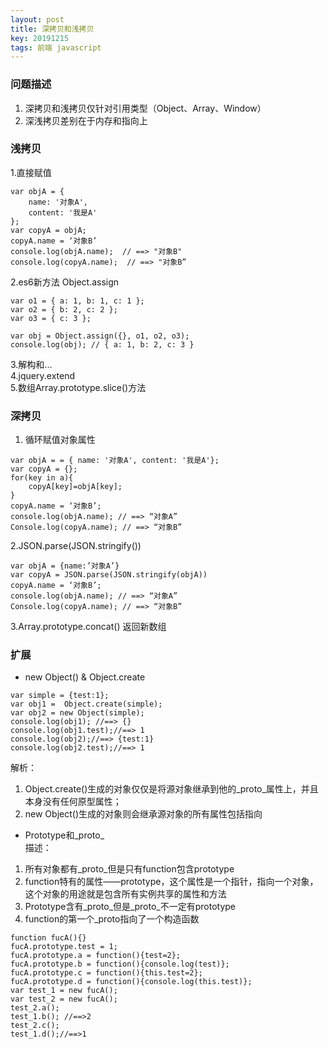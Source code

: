 ```yaml
---
layout: post
title: 深拷贝和浅拷贝 
key: 20191215
tags: 前端 javascript
---    
```

### 问题描述
   1. 深拷贝和浅拷贝仅针对引用类型（Object、Array、Window）   
   2. 深浅拷贝差别在于内存和指向上
 
### 浅拷贝     
1.直接赋值     
 
``` 
var objA = {
    name: '对象A',
    content: '我是A'
};
var copyA = objA;
copyA.name = ‘对象B’
console.log(objA.name);  // ==> "对象B"
console.log(copyA.name);  // ==> "对象B”
```       
    
2.es6新方法 Object.assign
  
  
```    
var o1 = { a: 1, b: 1, c: 1 };
var o2 = { b: 2, c: 2 };
var o3 = { c: 3 };

var obj = Object.assign({}, o1, o2, o3);
console.log(obj); // { a: 1, b: 2, c: 3 }

```    
    
3.解构和...  
4.jquery.extend   
5.数组Array.prototype.slice()方法    

### 深拷贝   
1. 循环赋值对象属性  
 
```  
var objA = = { name: '对象A', content: '我是A'};
var copyA = {};
for(key in a){
	copyA[key]=objA[key];
}
copyA.name = ‘对象B’;
console.log(objA.name); // ==> “对象A”
Console.log(copyA.name); // ==> “对象B”
```     

2.JSON.parse(JSON.stringify())


```  
var objA = {name:’对象A’}
var copyA = JSON.parse(JSON.stringify(objA))
copyA.name = ‘对象B’;
console.log(objA.name); // ==> “对象A”
Console.log(copyA.name); // ==> “对象B”  
```    
3.Array.prototype.concat() 返回新数组  

### 扩展
* new Object() & Object.create

```  
var simple = {test:1};
var obj1 =  Object.create(simple);
var obj2 = new Object(simple);
console.log(obj1); //==> {}
console.log(obj1.test);//==> 1
console.log(obj2);//==> {test:1}
console.log(obj2.test);//==> 1   

``` 
解析：      

1. Object.create()生成的对象仅仅是将源对象继承到他的_proto_属性上，并且本身没有任何原型属性；
2. new Object()生成的对象则会继承源对象的所有属性包括指向

* Prototype和_proto_   
描述：
1. 所有对象都有_proto_但是只有function包含prototype  
2. function特有的属性——prototype，这个属性是一个指针，指向一个对象，这个对象的用途就是包含所有实例共享的属性和方法
3. Prototype含有_proto_但是_proto_不一定有prototype
4. function的第一个_proto指向了一个构造函数      
 
``` 
function fucA(){}
fucA.prototype.test = 1;
fucA.prototype.a = function(){test=2};
fucA.prototype.b = function(){console.log(test)};
fucA.prototype.c = function(){this.test=2};
fucA.prototype.d = function(){console.log(this.test)};
var test_1 = new fucA();
var test_2 = new fucA();
test_2.a();
test_1.b(); //==>2
test_2.c();
test_1.d();//==>1
``` 



